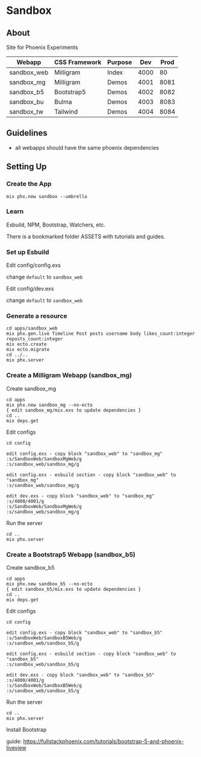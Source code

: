 # Sandbox

## About

Site for Phoenix Experiments

| Webapp      | CSS Framework | Purpose | Dev  | Prod |
|-------------|---------------|---------|------|------|
| sandbox_web | Milligram     | Index   | 4000 | 80   |
| sandbox_mg  | Milligram     | Demos   | 4001 | 8081 |
| sandbox_b5  | Bootstrap5    | Demos   | 4002 | 8082 |
| sandbox_bu  | Bulma         | Demos   | 4003 | 8083 |
| sandbox_tw  | Tailwind      | Demos   | 4004 | 8084 |

## Guidelines

- all webapps should have the same phoenix dependencies

## Setting Up

### Create the App

    mix phx.new sandbox --umbrella

### Learn

Esbuild, NPM, Bootstrap, Watchers, etc.

There is a bookmarked folder ASSETS with tutorials and guides.

### Set up Esbuild

Edit config/config.exs

   change `default` to `sandbox_web`

Edit config/dev.exs

   change `default` to `sandbox_web`

### Generate a resource

    cd apps/sandbox_web
    mix phx.gen.live Timeline Post posts username body likes_count:integer reposts_count:integer
    mix ecto.create
    mix ecto.migrate
    cd ../.. 
    mix phx.server 

### Create a Milligram Webapp (sandbox_mg)

Create sandbox_mg 

    cd apps
    mix phx.new sandbox_mg --no-ecto
    { edit sandbox_mg/mix.exs to update dependencies }
    cd ..
    mix deps.get
    
Edit configs

    cd config

    edit config.exs - copy block "sandbox_web" to "sandbox_mg"
    :s/SandboxWeb/SandboxMgWeb/g
    :s/sandbox_web/sandbox_mg/g

    edit config.exs - esbuild section - copy block "sandbox_web" to "sandbox_mg"
    :s/sandbox_web/sandbox_mg/g

    edit dev.exs - copy block "sandbox_web" to "sandbox_mg"
    :s/4000/4001/g
    :s/SandboxWeb/SandboxMgWeb/g
    :s/sandbox_web/sandbox_mg/g

Run the server

    cd ..
    mix phx.server

### Create a Bootstrap5 Webapp (sandbox_b5)

Create sandbox_b5 

    cd apps
    mix phx.new sandbox_b5 --no-ecto
    { edit sandbox_b5/mix.exs to update dependencies }
    cd ..
    mix deps.get
    
Edit configs

    cd config

    edit config.exs - copy block "sandbox_web" to "sandbox_b5"
    :s/SandboxWeb/SandboxB5Web/g
    :s/sandbox_web/sandbox_b5/g

    edit config.exs - esbuild section - copy block "sandbox_web" to "sandbox_b5"
    :s/sandbox_web/sandbox_b5/g

    edit dev.exs - copy block "sandbox_web" to "sandbox_b5"
    :s/4000/4001/g
    :s/SandboxWeb/SandboxB5Web/g
    :s/sandbox_web/sandbox_b5/g

Run the server

    cd ..
    mix phx.server

Install Bootstrap

   guide: https://fullstackphoenix.com/tutorials/bootstrap-5-and-phoenix-liveview


